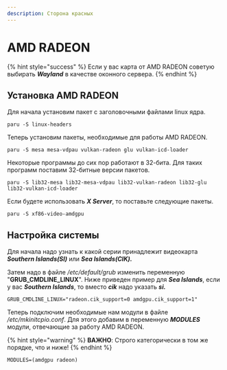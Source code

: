 ```yaml
---
description: Сторона красных
---
```


# AMD RADEON

{% hint style="success" %}
Если у вас карта от AMD RADEON советую выбирать _**Wayland**_ в качестве оконного сервера.&#x20;
{% endhint %}

## Установка AMD RADEON

Для начала установим пакет с заголовочными файлами linux ядра.

```shell
paru -S linux-headers
```

Теперь установим пакеты, необходимые для работы AMD RADEON.

```
paru -S mesa mesa-vdpau vulkan-radeon glu vulkan-icd-loader
```

Некоторые программы до сих пор работают в 32-бита. Для таких программ поставим 32-битные версии пакетов.

```shell
paru -S lib32-mesa lib32-mesa-vdpau lib32-vulkan-radeon lib32-glu lib32-vulkan-icd-loader
```

Если будете использовать _**X Server**_, то поставьте следующие пакеты.

```shell
paru -S xf86-video-amdgpu
```

## Настройка системы

Для начала надо узнать к какой серии принадлежит видеокарта  _**Southern Islands(SI)**_ или _**Sea Islands(CIK).**_&#x20;

Затем надо в файле _/etc/default/grub_ изменить переменную "**GRUB\_CMDLINE\_LINUX**". Ниже приведен пример для _**Sea Islands**_, если у вас _**Southern Islands**_, то вместо _**cik**_ надо указать _**si.**_

```shell
GRUB_CMDLINE_LINUX="radeon.cik_support=0 amdgpu.cik_support=1"
```

Теперь подключим необходимые нам модули в файле _/etc/mkinitcpio.conf_. Для этого добавим в переменную _**MODULES**_ модули, отвечающие за работу AMD RADEON.&#x20;

{% hint style="warning" %}
**ВАЖНО**: Строго категорически в том же порядке, что и ниже!
{% endhint %}

```
MODULES=(amdgpu radeon)
```
